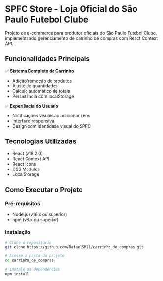 # SPFC Store - Loja Oficial do São Paulo Futebol Clube

Projeto de e-commerce para produtos oficiais do São Paulo Futebol Clube, implementando gerenciamento de carrinho de compras com React Context API.

## Funcionalidades Principais

✅ **Sistema Completo de Carrinho**  
- Adição/remoção de produtos
- Ajuste de quantidades
- Cálculo automático de totais
- Persistência com localStorage

✅ **Experiência do Usuário**  
- Notificações visuais ao adicionar itens
- Interface responsiva
- Design com identidade visual do SPFC

## Tecnologias Utilizadas

- React (v18.2.0)
- React Context API
- React Icons
- CSS Modules
- LocalStorage

## Como Executar o Projeto

### Pré-requisitos
- Node.js (v16.x ou superior)
- npm (v8.x ou superior)

### Instalação
```bash
# Clone o repositório
git clone https://github.com/RafaelSM21/carrinho_de_compras.git

# Acesse a pasta do projeto
cd carrinho_de_compras

# Instale as dependências
npm install
